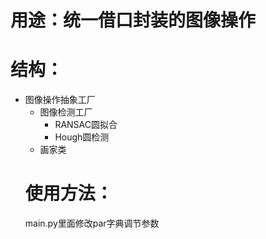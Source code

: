 # 用途：统一借口封装的图像操作
# 结构：
- 图像操作抽象工厂
  - 图像检测工厂
    - RANSAC圆拟合
    - Hough圆检测
  - 画家类
  # 使用方法：
  main.py里面修改par字典调节参数
